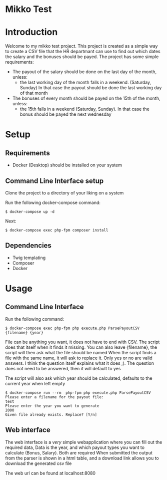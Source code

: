 # Mikko Test
# Introduction
Welcome to my mikko test project. This project is created as a simple way to create a CSV file that the HR departmant can use to find out which dates the salary and the bonuses should be payed. The project has some simple requirements:
- The payout of the salary should be done on the last day of the month, unless:
    * the last working day of the month falls in a weekend. (Saturday, Sunday) In that case the payout should be done the last working day of that month
- The bonuses of every month should be payed on the 15th of the month, unless:
    * the 15th falls in a weekend (Saturday, Sunday). In that case the bonus should be payed the next wednesday

# Setup
## Requirements
- Docker (Desktop) should be installed on your system
## Command Line Interface setup
Clone the project to a directory of your liking on a system

Run the following docker-compose command:
```
$ docker-compose up -d
```

Next: 
```
$ docker-compose exec php-fpm composer install
```

## Dependencies
- Twig templating
- Composer
- Docker

# Usage
## Command Line Interface
Run the following command:
```console
$ docker-compose exec php-fpm php execute.php ParsePayoutCSV {filename} {year}
```
File can be anything you want, it does not have to end with CSV. The script does that itself when it finds it missing. You can also leave {filename}, the script will then ask what the file should be named
When the script finds a file with the same name, it will ask to replace it. Only yes or no are valid answers. I think the question itself explains what it does ;).
The question does not need to be answered, then it will default to yes

The script will also ask which year should be calculated, defaults to the current year when left empty
```
$ docker-compose run --rm  php-fpm php execute.php ParsePayoutCSV
Please enter a filename for the payout file:
test
Please enter the year you want to generate
2000
Given file already exists. Replace? [Y/n]
```

## Web interface
The web interface is a *very* simple webapplication where you can fill out the required data,
Data is the year, and which payout types you want to calculate (Bonus, Salary). Both are required
When submitted the output from the parser is shown in a html table, and a download link allows you to download the generated csv file

The web url can be found at localhost:8080

